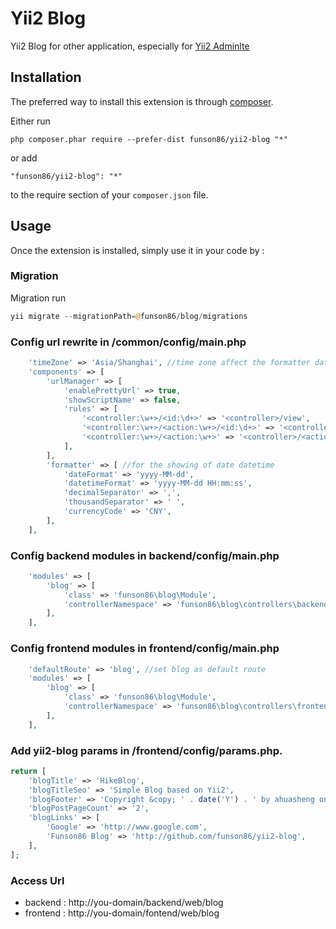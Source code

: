 Yii2 Blog
=========
Yii2 Blog for other application, especially for [Yii2 Adminlte](https://github.com/funson86/yii2-adminlte)

Installation
------------

The preferred way to install this extension is through [composer](http://getcomposer.org/download/).

Either run

```
php composer.phar require --prefer-dist funson86/yii2-blog "*"
```

or add

```
"funson86/yii2-blog": "*"
```

to the require section of your `composer.json` file.


Usage
-----

Once the extension is installed, simply use it in your code by  :

### Migration

Migration run

```php
yii migrate --migrationPath=@funson86/blog/migrations
```

### Config url rewrite in /common/config/main.php
```php
    'timeZone' => 'Asia/Shanghai', //time zone affect the formatter datetime format
    'components' => [
        'urlManager' => [
            'enablePrettyUrl' => true,
            'showScriptName' => false,
            'rules' => [
                '<controller:\w+>/<id:\d+>' => '<controller>/view',
                '<controller:\w+>/<action:\w+>/<id:\d+>' => '<controller>/<action>',
                '<controller:\w+>/<action:\w+>' => '<controller>/<action>',
            ],
        ],
        'formatter' => [ //for the showing of date datetime
            'dateFormat' => 'yyyy-MM-dd',
            'datetimeFormat' => 'yyyy-MM-dd HH:mm:ss',
            'decimalSeparator' => ',',
            'thousandSeparator' => ' ',
            'currencyCode' => 'CNY',
        ],
    ],
```

### Config backend modules in backend/config/main.php

```php
    'modules' => [
        'blog' => [
            'class' => 'funson86\blog\Module',
            'controllerNamespace' => 'funson86\blog\controllers\backend'
        ],
    ],
```

### Config frontend modules in frontend/config/main.php

```php
    'defaultRoute' => 'blog', //set blog as default route
    'modules' => [
        'blog' => [
            'class' => 'funson86\blog\Module',
            'controllerNamespace' => 'funson86\blog\controllers\frontend'
        ],
    ],
```

### Add yii2-blog params in /frontend/config/params.php.
```php
return [
    'blogTitle' => 'HikeBlog',
    'blogTitleSeo' => 'Simple Blog based on Yii2',
    'blogFooter' => 'Copyright &copy; ' . date('Y') . ' by ahuasheng on Yii2. All Rights Reserved.',
    'blogPostPageCount' => '2',
    'blogLinks' => [
        'Google' => 'http://www.google.com',
        'Funson86 Blog' => 'http://github.com/funson86/yii2-blog',
    ],
];
```

### Access Url
- backend : http://you-domain/backend/web/blog
- frontend : http://you-domain/fontend/web/blog